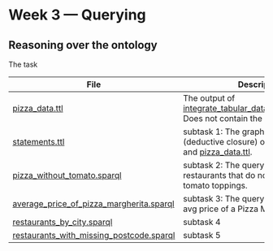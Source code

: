 # Week 3 — Querying

## Reasoning over the ontology

The task 

| File                                                                                 | Description                                                                                                                             |
|--------------------------------------------------------------------------------------|-----------------------------------------------------------------------------------------------------------------------------------------|
| [pizza_data.ttl](/week2/pizza_data.ttl)                                              | The output of [integrate_tabular_data_with_ontology.py](/week2/integrate_tabular_data_with_ontology.py). Does not contain the ontology. |
| [statements.ttl](statements.ttl)                                                     | subtask 1: The graph with all inferences (deductive closure) over the ontology and [pizza_data.ttl](/week2/pizza_data.ttl).             |
| [pizza_without_tomato.sparql](pizza_without_tomato.sparql)                           | subtask 2: The query which fetches all restaurants that do not offer Pizza with tomato toppings.                                        |
| [average_price_of_pizza_margherita.sparql](average_price_of_pizza_margherita.sparql) | subtask 3: The query which fetches the avg price of a Pizza Margherita                                                                  |
| [restaurants_by_city.sparql](restaurants_by_city.sparql)                             | subtask 4                                                                                                                               |
| [restaurants_with_missing_postcode.sparql](restaurants_with_missing_postcode.sparql) | subtask 5                                                                                                                               |
